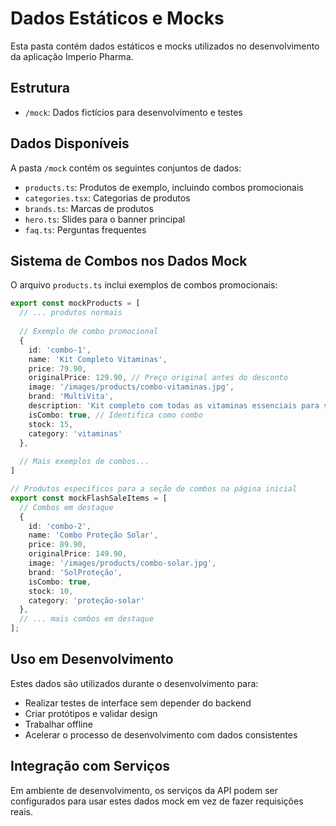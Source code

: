 
# Dados Estáticos e Mocks

Esta pasta contém dados estáticos e mocks utilizados no desenvolvimento da aplicação Imperio Pharma.

## Estrutura

- `/mock`: Dados fictícios para desenvolvimento e testes

## Dados Disponíveis

A pasta `/mock` contém os seguintes conjuntos de dados:

- `products.ts`: Produtos de exemplo, incluindo combos promocionais
- `categories.tsx`: Categorias de produtos
- `brands.ts`: Marcas de produtos
- `hero.ts`: Slides para o banner principal
- `faq.ts`: Perguntas frequentes

## Sistema de Combos nos Dados Mock

O arquivo `products.ts` inclui exemplos de combos promocionais:

```typescript
export const mockProducts = [
  // ... produtos normais
  
  // Exemplo de combo promocional
  {
    id: 'combo-1',
    name: 'Kit Completo Vitaminas',
    price: 79.90,
    originalPrice: 129.90, // Preço original antes do desconto
    image: '/images/products/combo-vitaminas.jpg',
    brand: 'MultiVita',
    description: 'Kit completo com todas as vitaminas essenciais para sua saúde diária.',
    isCombo: true, // Identifica como combo
    stock: 15,
    category: 'vitaminas'
  },
  
  // Mais exemplos de combos...
]

// Produtos específicos para a seção de combos na página inicial
export const mockFlashSaleItems = [
  // Combos em destaque
  {
    id: 'combo-2',
    name: 'Combo Proteção Solar',
    price: 89.90,
    originalPrice: 149.90,
    image: '/images/products/combo-solar.jpg',
    brand: 'SolProteção',
    isCombo: true,
    stock: 10,
    category: 'proteção-solar'
  },
  // ... mais combos em destaque
];
```

## Uso em Desenvolvimento

Estes dados são utilizados durante o desenvolvimento para:
- Realizar testes de interface sem depender do backend
- Criar protótipos e validar design
- Trabalhar offline
- Acelerar o processo de desenvolvimento com dados consistentes

## Integração com Serviços

Em ambiente de desenvolvimento, os serviços da API podem ser configurados para usar estes dados mock em vez de fazer requisições reais.
